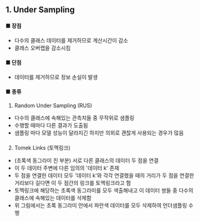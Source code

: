 ## 1. Under Sampling 

#### ■ 장점
- 다수의 클래스 데이터를 제거하므로 계산시간이 감소 
- 클래스 오버랩을 감소시킴 

#### ■ 단점
- 데이터를 제거하므로 정보 손실이 발생

#### ■ 종류 
  
1) Random Under Sampling (RUS) 
-  다수의 클래스에 속해있는 관측치들 중 무작위로 샘플링 
-  수행할 때마다 다른 결과가 도출됨 
-  샘플링 마다 모델 성능이 달라지긴 하지만 의외로 괜찮게 사용되는 경우가 많음 
  
#### 
2) Tomek Links (토멕링크) 
-  (초록색 동그라미 친 부분) 서로 다른 클래스의 데이터 두 점을 연결  
-  이 두 데이터 주변에 다른 임의의 '데이터 k' 존재  
-  두 점을 연결한 데이터 모두 '데이터 k'와 각각 연결했을 때의 거리가 두 점을 연결한 거리보다 길다면 이 두 점간의 링크를 토멕링크라고 함  
-  토멕링크에 해당하는 초록색 동그라미를 모두 색출해내고 이 데이터 쌍들 중 다수의 클래스에 속해있는 데이터를 삭제함
-  위 그림에서는 초록 동그라미 안에서 파란색 데이터를 모두 삭제하여 언더샘플링 수행
